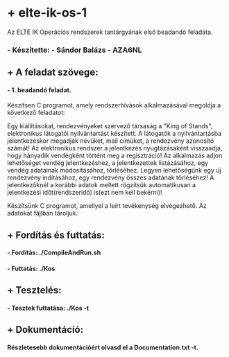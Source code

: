 # + elte-ik-os-1
Az ELTE IK Operációs rendszerek tantárgyának első beadandó feladata.
### - Készítette: - Sándor Balázs - AZA6NL
## + A feladat szövege:
#### - 1. beadandó feladat.
Készítsen C programot, amely rendszerhívások alkalmazásával megoldja a következő feladatot:

Egy kiállításokat, rendezvényeket szervező társaság a "King of Stands", elektronikus látogatói nyilvántartást készített. A látogatók a nyilvántartásba jelentkezéskor megadják nevüket, mail címüket, a rendezvény azonosító számát! Az elektronikus rendszer a jelentkezés nyugtázásaként visszaadja, hogy hányadik vendégként történt meg a regisztráció! Az alkalmazás adjon lehetőséget vendég jelentkezéshez, a jelentkezettek listázásához, egy vendég adatainak módosításához, törléséhez. Legyen lehetőségünk egy új rendezvény indításához, egy rendezvény összes adatának törléséhez! A jelentkezőknél a korábbi adatok mellett rögzítsük automatikusan a jelentkezési időt(rendszeridő) is(ezt nem kell bekérni)!

Készítsünk C programot, amellyel a leírt tevékenység elvégezhető. Az adatokat fájlban tároljuk. 
## + Fordítás és futtatás:
#### - Fordítás: ./CompileAndRun.sh
#### - Futtatás: ./Kos

## + Tesztelés:
#### - Tesztek futtatása: ./Kos -t
## + Dokumentáció:
#### Részletesebb dokumentációért olvasd el a Documentation.txt -t.